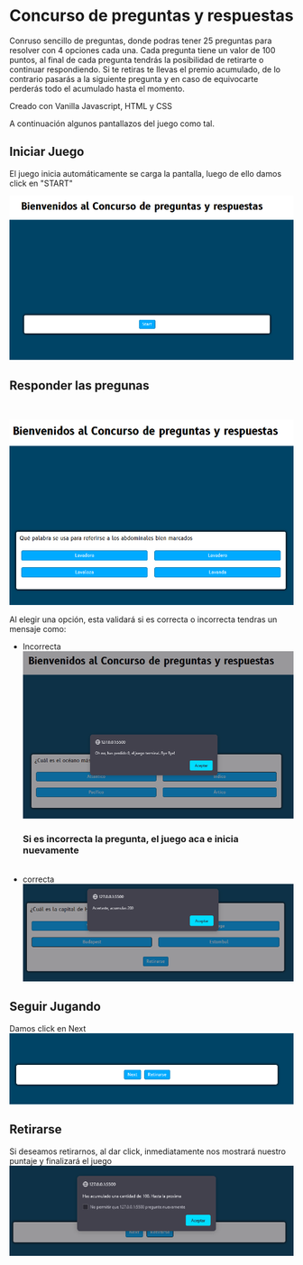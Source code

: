 # Concurso de preguntas y respuestas

Conruso sencillo de preguntas, donde podras tener 25 preguntas para resolver con 4 opciones cada una. Cada pregunta tiene un valor de 100 puntos, al final de cada pregunta tendrás la posibilidad de retirarte o continuar respondiendo. Si te retiras te llevas el premio acumulado, de lo contrario pasarás a la siguiente pregunta y en caso de equivocarte perderás todo el acumulado hasta el momento.

Creado con Vanilla Javascript, HTML y CSS

A continuación algunos pantallazos del juego como tal.

## Iniciar Juego

El juego inicia automáticamente se carga la pantalla, luego de ello damos click en "START"

![Imagen Start](./img/startIMg.png)

## **Responder las pregunas**

&nbsp;
&nbsp;
&nbsp;

![Imagen Start](./img/preguntas.png)

Al elegir una opción, esta validará si es correcta o incorrecta tendras un mensaje como:

- Incorrecta
  ![Imagen Error](./img/errorPreg.png)
  ### Si es incorrecta la pregunta, el juego aca e inicia nuevamente
  &nbsp;
- correcta
  &nbsp;
  ![Imagen Correcta](./img/correctPreg.png)

## **Seguir Jugando**

Damos click en Next
![Imagen Correcta](./img/nextPreg.png)

## **Retirarse**

Si deseamos retirarnos, al dar click, inmediatamente nos mostrará nuestro puntaje y finalizará el juego
![Imagen Correcta](./img/retire.png)


